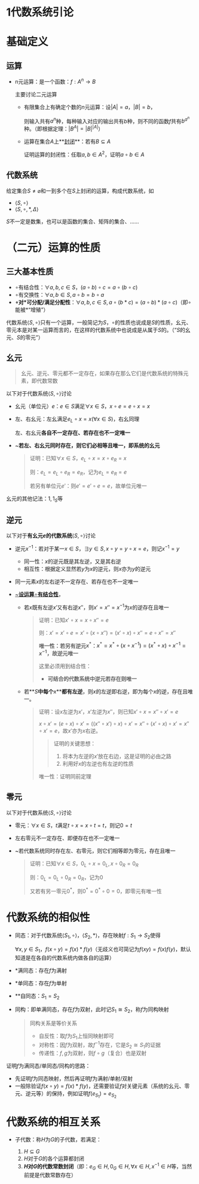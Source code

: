 # 1代数系统引论

# 基础定义

## 运算

* n元运算：是一个函数：$f:A^n\to B$​

  主要讨论二元运算

  * 有限集合上有确定个数的$n$元运算：设$|A|=a$，$|B|=b$，

    则输入共有$a^n$种，每种输入对应的输出共有$b$种，则不同的函数$f$共有$b^{a^n}$种。（即根据定理：$|B^A|=|B|^{|A|}$）
  * 运算在集合$A$上**<u>封闭</u>**：若有$B\subseteq A$​

    证明运算的封闭性：任取$a,b\in A^2$，证明$a\circ b\in A$​

## 代数系统

给定集合$S\ne \varnothing$和一到多个在$S$上封闭的运算，构成代数系统，如

* $\langle S,\circ\rangle$​
* $\langle S, \circ, *, \Delta\rangle$​

$S$不一定是数集，也可以是函数的集合、矩阵的集合、……

# （二元）运算的性质

## 三大基本性质

* $\circ$有结合性：$\forall a,b,c\in S$，$(a\circ b)\circ c = a\circ(b\circ c)$​
* $\circ$有交换性：$\forall a,b\in S, a\circ b = b\circ a$​
* **$\circ$**​**对**​**$*$**​**可分配/满足分配性**：$\forall a,b,c\in S,a\circ (b*c)=(a\circ b)* (a\circ c)$（即$\circ$能被$*$“增殖”）

代数系统$\langle S,\circ \rangle$只有一个运算，一般简记为$S$，$\circ$的性质也说成是$S$的性质，幺元、零元本是对某一运算而言的，在这样的代数系统中也说成是从属于$S$的。（“$S$的幺元、$S$的零元”）

## 幺元

> 幺元、逆元、零元都不一定存在，如果存在那么它们是代数系统的特殊元素，即代数常数

以下对于代数系统$\langle S,\circ\rangle$讨论

* 幺元（单位元）$e%$：$e\in S$满足$\forall x \in S$，$x\circ e = e\circ x=x$​
* 左、右幺元：左幺满足$e_L\circ x=x (\forall x \in S)$，右幺同理

  左、右幺元**各自不一定存在、若存在也不一定唯一**
* ~**若左、右幺元同时存在，则它们必相等且唯一，即系统的幺元**

  > 证明：已知$\forall x \in S$，$e_L\circ x = x\circ e_R=x$
  >
  > 则：$e_L = e_L\circ e_R = e_R$，记为$e_L=e_R=e$
  >
  > 若另有单位元$e'$：则$e' = e'\circ e=e$，故单位元唯一
  >

幺元的其他记法：$1,1_S$等

## 逆元

以下对于**有幺元**​**$e$**​**的代数系统**​$\langle S,\circ\rangle$讨论

* 逆元$x^{-1}$：若对于某一$x\in S$，$\exists y \in S, x\circ y = y\circ x=e$，则记$x^{-1}=y$

  * 同一性：$x$的逆元既是其左逆，又是其右逆
  * 相互性：根据定义显然若$y$为$x$的逆元，则$x$亦为$y$的逆元
* 同一元素$x$的左右逆不一定存在、若存在也不一定唯一
* <u>~</u>​**<u>设运算</u>**​<u>$\circ$</u>​**<u>有结合性</u>**，

  * 若$x$既有左逆$x'$又有右逆$x''$，则$x'=x''=x^{-1}$为$x$的逆存在且唯一

    > 证明：已知$x'\circ x = x\circ x''=e$
    >
    > 则：$x'=x'\circ e=x'\circ(x\circ x'')=(x'\circ x)\circ x''=e\circ x''=x''$
    >
    > **唯一性：若另有逆元**​**$x^*$**​ **：**​**$x^*=x^*\circ (x\circ x^{-1})=(x^*\circ x)\circ x^{-1}=x^{-1}$**​ **，故逆元唯一**
    >
    > 这里必须用到结合性：
    >
    > * **可结合的代数系统中逆元若存在则唯一**
    >
  * 若**$S$**​**中每个**​**$x$**​**都有左逆**，则$x$的左逆即右逆，即为每个$x$的逆，存在且唯一。

    > 证明：设$x$左逆为$x'$，$x'$左逆为$x''$，则已知$x'\circ x=x''\circ x'=e$
    >
    > $x\circ x'=(e\circ x)\circ x'=((x''\circ x')\circ x)\circ x'=x''\circ(x'\circ x)\circ x'=x''\circ x'=e$，故$x'$亦为$x$右逆。
    >
    >> 证明的关键思想：
    >>
    >> 1. 将本为左逆的$x'$放在右边，这是证明的必由之路
    >> 2. 利用好$x$的左逆也有左逆的性质
    >>
    >
    > 唯一性：证明同前定理
    >

## 零元

以下对于代数系统$\langle S,\circ \rangle$讨论

* 零元：$\forall x \in S$，$t$满足$t\circ x = x\circ t=t$，则记$0=t$
* 左右零元不一定存在、即便存在也不一定唯一
* ~若代数系统同时存在左、右零元，则它们相等即为零元，存在且唯一

  > 证明：已知$\forall x \in S$，$0_L\circ x = 0_L, x\circ 0_R=0_R$
  >
  > 则：$0_L=0_L\circ 0_R=0_R$，记为$0$
  >
  > 又若有另一零元$0^*$，则$0^*=0^*\circ 0=0$，即零元有唯一性
  >

# 代数系统的相似性

* 同态：对于代数系统$\langle S_1,\circ\rangle$，$\langle S_2,*\rangle$，存在映射$f:S_1\to S_2$使得

  $\forall x,y\in S_1$，$f(x\circ y)=f(x)*f(y)$（无歧义也可简记为$f(xy)=f(x)f(y)$，默认知道是在各自的代数系统内做各自的运算）
* *满同态：存在$f$为满射
* *单同态：存在$f$为单射
* **自同态：$S_1=S_2$
* 同构：即单满同态，存在$f$为双射，此时记$S_1\cong S_2$，称$f$为同构映射

  > 同构关系是等价关系
  >
  > * 自反性：取$f$为$S_1$上恒同映射即可
  > * 对称性：因$f$为双射，故$f^{-1}$存在，它是$S_2\cong S_1$的证据
  > * 传递性：$f,g$为双射，则$f\circ g$（复合）也是双射
  >

证明$f$为满同态/单同态/同构的思路：

* 先证明$f$为同态映射，然后再证明$f$为满射/单射/双射
* 一般除验证$f(x\circ y)=f(x)*f(y)$，还需要验证$f$对关键元素（系统的幺元、零元、逆元等）的保持，例如证明$f(e_{S_1})=e_{S_2}$

# 代数系统的相互关系

* 子代数：称$H$为$G$的子代数，若满足：

  1. $H\subseteq G$​
  2. $H$对于$G$的各个运算都封闭
  3. **$H$**​**对**​**$G$**​**的代数常数封闭**（即：$e_G \in H,0_G\in H,\forall x\in H,x^{-1}\in H$等，当然前提是代数常数存在）

‍

